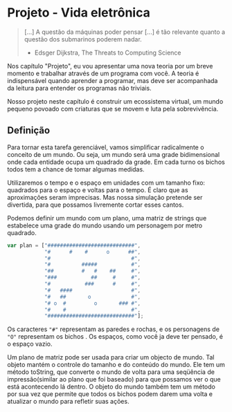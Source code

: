 # Projeto - Vida eletrônica

> [...] A questão da máquinas poder pensar [...] é tão relevante quanto a questão dos submarinos poderem nadar.
>
> - Edsger Dijkstra, The Threats to Computing Science

Nos capítulo "Projeto", eu vou apresentar uma nova teoria por um breve momento e trabalhar através de um programa com você. A teoria é indispensável quando aprender a programar, mas deve ser acompanhada da leitura para entender os programas não triviais.

Nosso projeto neste capítulo é construir um ecossistema virtual, um mundo pequeno povoado com criaturas que se movem e luta pela sobrevivência.

## Definição

Para tornar esta tarefa gerenciável, vamos simplificar radicalmente o conceito de um mundo. Ou seja, um mundo será uma grade bidimensional onde cada entidade ocupa um quadrado da grade. Em cada turno os bichos todos tem a chance de tomar algumas medidas.

Utilizaremos o tempo e o espaço em unidades com um tamanho fixo: quadrados para o espaço e voltas para o tempo. É claro que as aproximações seram imprecisas. Mas nossa simulação pretende ser divertida, para que possamos livremente cortar esses cantos.

Podemos definir um mundo com um plano, uma matriz de strings que estabelece uma grade do mundo usando um personagem por metro quadrado.

```js
var plan = ["############################",
            "#      #    #      o      ##",
            "#                          #",
            "#          #####           #",
            "##         #   #    ##     #",
            "###           ##     #     #",
            "#           ###      #     #",
            "#   ####                   #",
            "#   ##       o             #",
            "# o  #         o       ### #",
            "#    #                     #",
            "############################"];
```

Os caracteres `"#"` representam as paredes e rochas, e os personagens de `"O"` representam os bichos . Os espaços, como você ja deve ter pensado, é o espaço vazio.

Um plano de matriz pode ser usada para criar um objecto de mundo. Tal objeto mantém o controle do tamanho e do conteúdo do mundo. Ele tem um método toString, que converte o mundo de volta para uma seqüência de impressão(similar ao plano que foi baseado) para que possamos ver o que está acontecendo lá dentro. O objeto do mundo também tem um método por sua vez que permite que todos os bichos podem darem uma volta e atualizar o mundo para refletir suas ações.